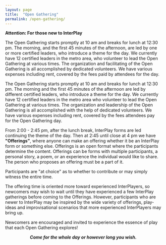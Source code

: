 ```yaml
---
layout: page
title:  "Open Gathering"
permalink: /open-gathering/
---
```


**Attention:  For those new to InterPlay**

The Open Gathering starts promptly at 10 am and breaks for lunch at 12:30 pm.
The morning, and the first 45 minutes of the afternoon, are led by one or more
certified leaders, who introduce a theme for the day. We currently have 12
certified leaders in the metro area, who volunteer to lead the Open Gathering at
various times. The organization and facilitating of the Open Gathering is all
accomplished by dedicated volunteers. We have various expenses including rent,
covered by the fees paid by attendees for the day.

The Open Gathering starts promptly at 10 am and breaks for lunch at 12:30 pm.
The morning and the first 45 minutes of the afternoon are led by different
certified leaders, who introduce a theme for the day. We currently have 12
certified leaders in the metro area who volunteer to lead the Open Gathering at
various times. The organization and leadership of the Open Gathering is all
accomplished with the help of dedicated volunteers. We have various expenses
including rent, covered by the fees attendees pay for the Open Gathering day.

From 2:00 - 2:45 pm, after the lunch break, InterPlay forms are led continuing
the theme of the day. Then at 2:45 until close at 4 pm we have **"Offerings”**,
where anyone can make an offering whether it be an InterPlay form or something
else. Offerings is an open format where the participants determine the content.
Offerings can be forms with multiple participants, a personal story, a poem, or
an experience the individual would like to share. The person who proposes an
offering must be a part of it.

Participants are "at choice" as to whether to contribute or may simply witness
the entire time.

The offering time is oriented more toward experienced InterPlayers, so newcomers
may wish to wait until they have experienced a few InterPlay gatherings before
coming to the Offerings.  However, participants who are newer to InterPlay may
be inspired by the wide variety of offerings, play-ideas and improvisational
scenarios that more experienced InterPlayers may bring up.

Newcomers are encouraged and invited to experience the essence of play that each
Open Gathering explores!

<p style="font-style: italic; font-weight: bold; text-align: center;">
  Come for the whole day or however long you wish.
</p>